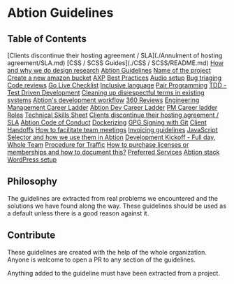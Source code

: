 # Abtion Guidelines
## Table of Contents
[Clients discontinue their hosting agreement / SLA](./Annulment of hosting agreement/SLA.md)
[CSS / SCSS Guides](./CSS / SCSS/README.md)
[How and why we do design research](./How_and_why_we_do_design_research.md)
[Abtion Guidelines](./README.md)
[Name of the project](./README.standard.md)
[Create a new amazon bucket](./aws/create_amazon_bucket.md)
[AXP](./axp/README.md)
[Best Practices](./best-practices/README.md)
[Audio setup](./best-practices/audio-setup.md)
[Bug triaging](./best-practices/bug-triaging.md)
[Code reviews](./best-practices/code-reviews.md)
[Go Live Checklist](./best-practices/go-live-checklist.md)
[Inclusive language](./best-practices/inclusive-language.md)
[Pair Programming](./best-practices/pair-programming.md)
[TDD - Test Driven Development](./best-practices/tdd_testdriven_development.md)
[Cleaning up disrespectful terms in existing systems](./best-practices/terms.md)
[Abtion's development workflow](./best-practices/workflow.md)
[360 Reviews](./career/360-review.md)
[Engineering Management Career Ladder](./career/em-ladder.md)
[Abtion Dev Career Ladder](./career/ladder.md)
[PM Career ladder](./career/pm-career-ladder.md)
[Roles](./career/roles.md)
[Technical Skills Sheet](./career/technical-skills-sheet.md)
[Clients discontinue their hosting agreement / SLA](./client_discontinue_hosting_or_SLA.md)
[Abtion Code of Conduct](./code_of_conduct.md)
[Dockerizing](./docker/README.md)
[GPG Signing with Git](./gpg-signing/README.md)
[Client Handoffs](./hand_offs.md)
[How to facilitate team meetings](./how_to_facilitate_team_meetings.md)
[Invoicing guidelines](./invoicing_guidelines.md)
[JavaScript](./javascript/README.md)
[Selector and how we use them in Abtion](./javascript/selectors.md)
[Development Kickoff - Full day, Whole Team](./kick_off_meeting_RubyOnRails.md)
[Procedure for Traffic](./procedure_for_traffic.md)
[How to purchase licenses or memberships and how to document this?](./purchasing_licenses_and_memberships.md)
[Preferred Services](./services/README.md)
[Abtion stack](./stack-guideline.md)
[WordPress setup](./wordpress/README.md)

## Philosophy

The guidelines are extracted from real problems we encountered and the
solutions we have found along the way. These guidelines should be used as a
default unless there is a good reason against it.

## Contribute

These guidelines are created with the help of the whole organization. Anyone is
welcome to open a PR to any section of the guidelines.

Anything added to the guideline must have been extracted from a project.
